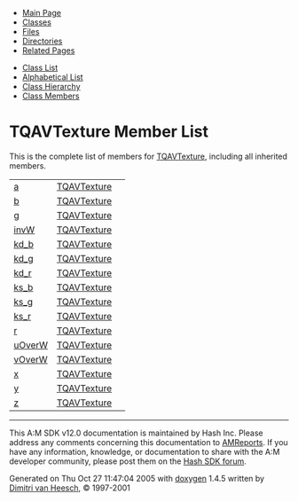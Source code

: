 <div class="tabs">

- [Main Page](index.md)
- <span id="current">[Classes](annotated.md)</span>
- [Files](files.md)
- [Directories](dirs.md)
- [Related Pages](pages.md)

</div>

<div class="tabs">

- [Class List](annotated.md)
- [Alphabetical List](classes.md)
- [Class Hierarchy](hierarchy.md)
- [Class Members](functions.md)

</div>

# TQAVTexture Member List

This is the complete list of members for <a href="structTQAVTexture.md" class="el">TQAVTexture</a>, including all inherited members.

|  |  |  |
|----|----|----|
| <a href="structTQAVTexture.md#0cc175b9c0f1b6a831c399e269772661" class="el">a</a> | <a href="structTQAVTexture.md" class="el">TQAVTexture</a> |  |
| <a href="structTQAVTexture.md#92eb5ffee6ae2fec3ad71c777531578f" class="el">b</a> | <a href="structTQAVTexture.md" class="el">TQAVTexture</a> |  |
| <a href="structTQAVTexture.md#b2f5ff47436671b6e533d8dc3614845d" class="el">g</a> | <a href="structTQAVTexture.md" class="el">TQAVTexture</a> |  |
| <a href="structTQAVTexture.md#494f9308a6231baf5ba090ac9da9c792" class="el">invW</a> | <a href="structTQAVTexture.md" class="el">TQAVTexture</a> |  |
| <a href="structTQAVTexture.md#4a69f6bd0b2edd02699d8e2267fd8a53" class="el">kd_b</a> | <a href="structTQAVTexture.md" class="el">TQAVTexture</a> |  |
| <a href="structTQAVTexture.md#799e278d998524d2cc17fb594c159ecf" class="el">kd_g</a> | <a href="structTQAVTexture.md" class="el">TQAVTexture</a> |  |
| <a href="structTQAVTexture.md#d11a3dbfd75e084cc7d298254526a251" class="el">kd_r</a> | <a href="structTQAVTexture.md" class="el">TQAVTexture</a> |  |
| <a href="structTQAVTexture.md#83489d517f42f47fcf8b678ae2ecfbe8" class="el">ks_b</a> | <a href="structTQAVTexture.md" class="el">TQAVTexture</a> |  |
| <a href="structTQAVTexture.md#50d915cd30d99b3a5b4abd9b899f871d" class="el">ks_g</a> | <a href="structTQAVTexture.md" class="el">TQAVTexture</a> |  |
| <a href="structTQAVTexture.md#39df65a4e7084454193084baf44d4c9e" class="el">ks_r</a> | <a href="structTQAVTexture.md" class="el">TQAVTexture</a> |  |
| <a href="structTQAVTexture.md#4b43b0aee35624cd95b910189b3dc231" class="el">r</a> | <a href="structTQAVTexture.md" class="el">TQAVTexture</a> |  |
| <a href="structTQAVTexture.md#7c1fd4decb38165f0c1400e75b8b7977" class="el">uOverW</a> | <a href="structTQAVTexture.md" class="el">TQAVTexture</a> |  |
| <a href="structTQAVTexture.md#d52767e67a2463853997c75b3d497a6c" class="el">vOverW</a> | <a href="structTQAVTexture.md" class="el">TQAVTexture</a> |  |
| <a href="structTQAVTexture.md#9dd4e461268c8034f5c8564e155c67a6" class="el">x</a> | <a href="structTQAVTexture.md" class="el">TQAVTexture</a> |  |
| <a href="structTQAVTexture.md#415290769594460e2e485922904f345d" class="el">y</a> | <a href="structTQAVTexture.md" class="el">TQAVTexture</a> |  |
| <a href="structTQAVTexture.md#fbade9e36a3f36d3d676c1b808451dd7" class="el">z</a> | <a href="structTQAVTexture.md" class="el">TQAVTexture</a> |  |

------------------------------------------------------------------------

<span class="small">This A:M SDK v12.0 documentation is maintained by Hash Inc. Please address any comments concerning this documentation to [AMReports](http://www.hash.com/reports). If you have any information, knowledge, or documentation to share with the A:M developer community, please post them on the [Hash SDK forum](http://www.hash.com/forums/index.php?showforum=11).</span>

Generated on Thu Oct 27 11:47:04 2005 with [<span class="image placeholder" original-image-src="doxygen.png" original-image-title="" height="45" width="100" align="middle" border="0">doxygen</span>](http://www.doxygen.org/index.html) 1.4.5 written by [Dimitri van Heesch](mailto:dimitri@stack.nl), © 1997-2001

